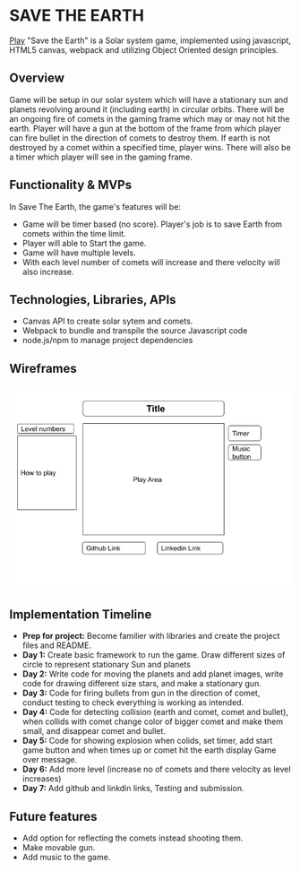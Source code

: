 
# SAVE THE EARTH
   [Play](https://kirti-harode.github.io/SaveTheEarth/)
"Save the Earth" is a Solar system game, implemented using javascript, HTML5 canvas, webpack and utilizing Object Oriented design principles.

## Overview

Game will be setup in our solar system which will have a stationary sun and planets revolving around it (including earth) in circular orbits. There will be an ongoing fire of comets in  the gaming frame which may or may not hit the earth. Player will have a gun at the bottom of the frame from which player can fire bullet in the direction of comets to destroy them. If earth is not destroyed by a comet within a specified time, player wins. There will also be a timer which player will see in the gaming frame.


## Functionality & MVPs

  In Save The Earth, the game's features will be:

  * Game will be timer based (no score). Player's job is to save Earth from comets within the time limit.
  * Player will able to Start the game.
  * Game will have multiple levels.
  * With each level number of comets will increase and there velocity will also increase.
  


## Technologies, Libraries, APIs

  * Canvas API to create solar sytem and comets.
  * Webpack to bundle and transpile the source Javascript code
  * node.js/npm to manage project dependencies

## Wireframes

<img src="./images/wireframe.png" >


## Implementation Timeline

  * **Prep for project:** Become familier with libraries and create the project files and README.
  * **Day 1:**  Create basic framework to run the game. Draw different sizes of circle to represent stationary Sun and planets
  * **Day 2:**  Write code for moving the planets and add planet images, write code for drawing different size stars, and make a stationary gun.
  * **Day 3:**  Code for firing bullets from gun in the direction of comet, conduct testing to check everything is working as intended.
  * **Day 4:**  Code for detecting collision (earth and comet, comet and bullet), when collids with comet change color of bigger comet and make them small, and disappear comet and bullet.
  * **Day 5:**  Code for showing explosion when colids, set timer, add start game button and when times up or comet hit the earth display Game over message.
  * **Day 6:**  Add more level (increase no of comets and there velocity as level increases)
  * **Day 7:** Add github and linkdin links, Testing and submission.

## Future features
  * Add option for reflecting the comets instead shooting them.
  * Make movable gun.
  * Add music to the game.